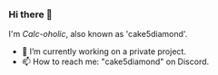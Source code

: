### Hi there 👋

I'm _Calc-oholic_, also known as 'cake5diamond'.

- 🔭 I’m currently working on a private project.
- 📫 How to reach me: "cake5diamond" on Discord.

